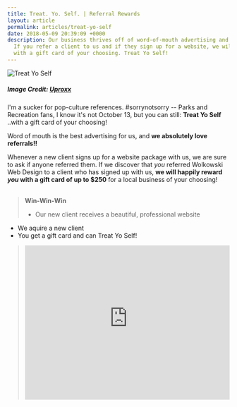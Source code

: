```yaml
---
title: Treat. Yo. Self. | Referral Rewards
layout: article
permalink: articles/treat-yo-self
date: 2018-05-09 20:39:09 +0000
description: Our business thrives off of word-of-mouth advertising and referrals.
  If you refer a client to us and if they sign up for a website, we will reward you
  with a gift card of your choosing. Treat Yo Self!
---
```

![Treat Yo Self](https://uproxx.files.wordpress.com/2016/01/donna-tom.jpg "Treat Yo Self - SRC: Uproxx")
##### Image Credit: [Uproxx](https://uproxx.files.wordpress.com/2016/01/donna-tom.jpg "Uproxx Article")

I'm a sucker for pop-culture references. #sorrynotsorry -- Parks and Recreation fans, I know it's not October 13, but you can still: **Treat Yo Self** ..with a gift card of your choosing!

Word of mouth is the best advertising for us, and **we absolutely love referrals!!**

Whenever a new client signs up for a website package with us, we are sure to ask if anyone referred them.
If we discover that _you_ referred Wolkowski Web Design to a client who has signed up with us, **we will happily reward _you_ with a gift card of up to $250** for a local business of your choosing!
<br><br>

> **Win-Win-Win**
> * Our new client receives a beautiful, professional website
* We aquire a new client
* You get a gift card and can Treat Yo Self!
> <iframe width="100%" height="350px" src="https://www.youtube-nocookie.com/embed/ZsABTmT1_M0?rel=0" frameborder="0" allow="autoplay; encrypted-media" allowfullscreen></iframe>
